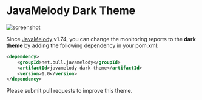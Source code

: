 ﻿JavaMelody Dark Theme
=========================

![screenshot](../../raw/master/screenshot.png "Screenshot")

Since [JavaMelody](https://github.com/javamelody/javamelody/wiki) v1.74, you can change the monitoring reports to the **dark theme** by adding the following dependency in your pom.xml:
```xml
<dependency>
	<groupId>net.bull.javamelody</groupId>
	<artifactId>javamelody-dark-theme</artifactId>
	<version>1.0</version>
</dependency>
```

Please submit pull requests to improve this theme.
